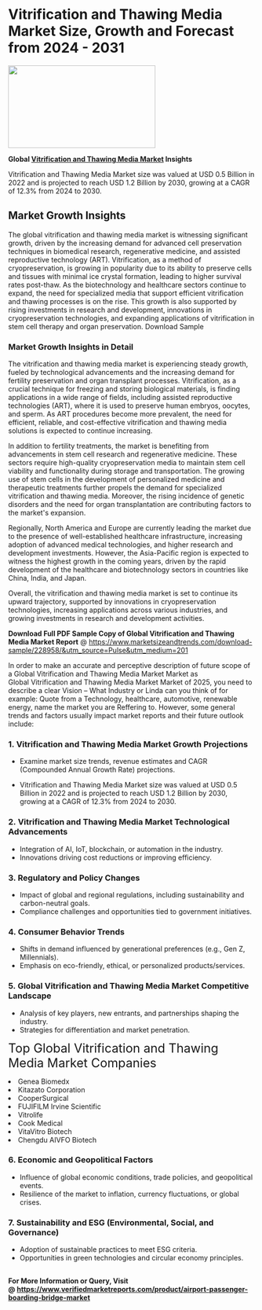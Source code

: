 <H1>Vitrification and Thawing Media Market Size, Growth and Forecast from 2024 - 2031</H1><img class="aligncenter size-medium wp-image-584254" src="https://thirdeyenews.in/wp-content/uploads/2024/09/Global-Market-Research-300x168.jpeg" alt="" width="300" height="168" /><p><strong>Global&nbsp;<a href="https://www.marketsizeandtrends.com/download-sample/228958/&amp;utm_source=Pulse&amp;utm_medium=201">Vitrification and Thawing Media Market</a> Insights</strong></p><p>Vitrification and Thawing Media Market size was valued at USD 0.5 Billion in 2022 and is projected to reach USD 1.2 Billion by 2030, growing at a CAGR of 12.3% from 2024 to 2030.</p><p><h2>Market Growth Insights</h2> <p>The global vitrification and thawing media market is witnessing significant growth, driven by the increasing demand for advanced cell preservation techniques in biomedical research, regenerative medicine, and assisted reproductive technology (ART). Vitrification, as a method of cryopreservation, is growing in popularity due to its ability to preserve cells and tissues with minimal ice crystal formation, leading to higher survival rates post-thaw. As the biotechnology and healthcare sectors continue to expand, the need for specialized media that support efficient vitrification and thawing processes is on the rise. This growth is also supported by rising investments in research and development, innovations in cryopreservation technologies, and expanding applications of vitrification in stem cell therapy and organ preservation. Download Sample <h3>Market Growth Insights in Detail</h3> <p>The vitrification and thawing media market is experiencing steady growth, fueled by technological advancements and the increasing demand for fertility preservation and organ transplant processes. Vitrification, as a crucial technique for freezing and storing biological materials, is finding applications in a wide range of fields, including assisted reproductive technologies (ART), where it is used to preserve human embryos, oocytes, and sperm. As ART procedures become more prevalent, the need for efficient, reliable, and cost-effective vitrification and thawing media solutions is expected to continue increasing.</p> <p>In addition to fertility treatments, the market is benefiting from advancements in stem cell research and regenerative medicine. These sectors require high-quality cryopreservation media to maintain stem cell viability and functionality during storage and transportation. The growing use of stem cells in the development of personalized medicine and therapeutic treatments further propels the demand for specialized vitrification and thawing media. Moreover, the rising incidence of genetic disorders and the need for organ transplantation are contributing factors to the market's expansion.</p> <p>Regionally, North America and Europe are currently leading the market due to the presence of well-established healthcare infrastructure, increasing adoption of advanced medical technologies, and higher research and development investments. However, the Asia-Pacific region is expected to witness the highest growth in the coming years, driven by the rapid development of the healthcare and biotechnology sectors in countries like China, India, and Japan.</p> <p>Overall, the vitrification and thawing media market is set to continue its upward trajectory, supported by innovations in cryopreservation technologies, increasing applications across various industries, and growing investments in research and development activities.</p> <p></p><p><span class=""><strong>Download Full PDF Sample Copy of Global Vitrification and Thawing Media Market Report</strong> @ <a href="https://www.marketsizeandtrends.com/download-sample/228958/&amp;utm_source=Pulse&amp;utm_medium=201" target="_blank">https://www.marketsizeandtrends.com/download-sample/228958/&amp;utm_source=Pulse&amp;utm_medium=201</a></span></p><p>In order to make an accurate and perceptive description of future scope of a Global&nbsp;Vitrification and Thawing Media Market Market as Global&nbsp;Vitrification and Thawing Media Market Market of 2025, you need to describe a clear Vision &ndash; What Industry or Linda can you think of for example: Quote from a Technology, healthcare, automotive, renewable energy, name the market you are Reffering to. However, some general trends and factors usually impact market reports and their future outlook include:</p><h3>1.&nbsp;<strong>Vitrification and Thawing Media Market Growth Projections</strong></h3><ul><li>Examine market size trends, revenue estimates and CAGR (Compounded Annual Growth Rate) projections.</li><li><p>Vitrification and Thawing Media Market size was valued at USD 0.5 Billion in 2022 and is projected to reach USD 1.2 Billion by 2030, growing at a CAGR of 12.3% from 2024 to 2030.</p></li></ul><h3>2.&nbsp;<strong>Vitrification and Thawing Media Market Technological Advancements</strong></h3><ul><li>Integration of AI, IoT, blockchain, or automation in the industry.</li><li>Innovations driving cost reductions or improving efficiency.</li></ul><h3>3.&nbsp;<strong>Regulatory and Policy Changes</strong></h3><ul><li>Impact of global and regional regulations, including sustainability and carbon-neutral goals.</li><li>Compliance challenges and opportunities tied to government initiatives.</li></ul><h3>4.&nbsp;<strong>Consumer Behavior Trends</strong></h3><ul><li>Shifts in demand influenced by generational preferences (e.g., Gen Z, Millennials).</li><li>Emphasis on eco-friendly, ethical, or personalized products/services.</li></ul><h3>5.&nbsp;<strong>Global Vitrification and Thawing Media Market Competitive Landscape</strong></h3><ul><li>Analysis of key players, new entrants, and partnerships shaping the industry.</li><li>Strategies for differentiation and market penetration.</li></ul><p data-pm-slice="1 1 []"><span style="color: inherit; font-family: inherit; font-size: 25px;">Top Global Vitrification and Thawing Media Market Companies</span></p><div class="" data-test-id=""><p><li>Genea Biomedx</li><li> Kitazato Corporation</li><li> CooperSurgical</li><li> FUJIFILM Irvine Scientific</li><li> Vitrolife</li><li> Cook Medical</li><li> VitaVitro Biotech</li><li> Chengdu AIVFO Biotech</li></p></div><h3>6.&nbsp;<strong>Economic and Geopolitical Factors</strong></h3><ul><li>Influence of global economic conditions, trade policies, and geopolitical events.</li><li>Resilience of the market to inflation, currency fluctuations, or global crises.</li></ul><h3>7.&nbsp;<strong>Sustainability and ESG (Environmental, Social, and Governance)</strong></h3><ul><li>Adoption of sustainable practices to meet ESG criteria.</li><li>Opportunities in green technologies and circular economy principles.</li></ul><h2><strong style="font-size: 14px;">For More Information or Query, Visit @&nbsp;</strong><a style="background-color: #ffffff; font-size: 14px;" href="https://www.marketsizeandtrends.com/report/vitrification-and-thawing-media-market/" target="_blank">https://www.verifiedmarketreports.com/product/airport-passenger-boarding-bridge-market</a></h2>
